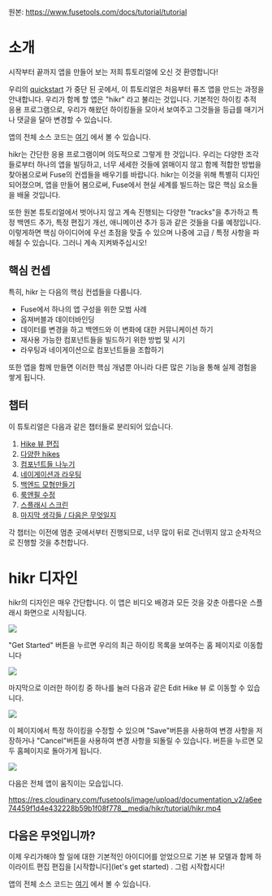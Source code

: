 원본: https://www.fusetools.com/docs/tutorial/tutorial

# 소개 #

시작부터 끝까지 앱을 만들어 보는 저희 튜토리얼에 오신 것 환영합니다!

우리의 [quickstart](https://www.fusetools.com/docs/basics/quickstart) 가 중단 된 곳에서, 이 튜토리얼은 처음부터 퓨즈 앱을 만드는 과정을 안내합니다. 우리가 함께 할 앱은 "hikr" 라고 불리는 것입니다. 기본적인 하이킹 추적 응용 프로그램으로, 우리가 해왔던 하이킹들을 모아서 보여주고 그것들을 등급를 매기거나 댓글을 달아 변경할 수 있습니다.

앱의 전체 소스 코드는 [여기](https://github.com/fusetools/hikr) 에서 볼 수 있습니다.

hikr는 간단한 응용 프로그램이며 의도적으로 그렇게 한 것입니다. 우리는 다양한 조각들로부터 하나의 앱을 빌딩하고, 너무 세세한 것들에 얽매이지 않고 함께 적합한 방법을 찾아봄으로써 Fuse의 컨셉들을 배우기를 바랍니다. hikr는 이것을 위해 특별히 디자인되어졌으며, 앱을 만들어 봄으로써, Fuse에서 현실 세계를 빌드하는 많은 핵심 요소들을 배울 것입니다. 

또한 원본 튜토리얼에서 벗어나지 않고 계속 진행되는 다양한 "tracks"을 추가하고 특정 백엔드 추가, 특정 편집기 개선, 애니메이션 추가 등과 같은 것들을 다룰 예정입니다. 이렇게하면 핵심 아이디어에 우선 초점을 맞출 수 있으며 나중에 고급 / 특정 사항을 파헤칠 수 있습니다. 그러니 계속 지켜봐주십시오!

## 핵심 컨셉 ##

특히, hikr 는 다음의 핵심 컨셉들을 다룹니다.

- Fuse에서 하나의 앱 구성을 위한 모범 사례
- 옵져버블과 데이터바인딩
- 데이터를 변경을 하고 백엔드와 이 변화에 대한 커뮤니케이션 하기
- 재사용 가능한 컴포넌트들을 빌드하기 위한 방법 및 시기
- 라우팅과 네이게이션으로 컴포넌트들을 조합하기

또한 앱을 함께 만들면 이러한 핵심 개념뿐 아니라 다른 많은 기능을 통해 실제 경험을 쌓게 됩니다.

## 챕터 ##

이 튜토리얼은 다음과 같은 챕터들로 분리되어 있습니다.

1. [Hike 뷰 편집](https://www.fusetools.com/docs/tutorial/edit-hike-view)
2. [다양한 hikes](https://www.fusetools.com/docs/tutorial/multiple-hikes)
3. [컴포넌트들 나누기](https://www.fusetools.com/docs/tutorial/splitting-up-components)
4. [네이게이션과 라우팅](https://www.fusetools.com/docs/tutorial/navigation-and-routing)
5. [백엔드 모형만들기](https://www.fusetools.com/docs/tutorial/mock-backend)
6. [룩앤필 수정](https://www.fusetools.com/docs/tutorial/look-and-feel)
7. [스플래시 스크린](https://www.fusetools.com/docs/tutorial/splash-screen)
8. [마지막 생각들 / 다음은 무엇일지](https://www.fusetools.com/docs/tutorial/final-thoughts)

각 챕터는 이전에 멈춘 곳에서부터 진행되므로, 너무 많이 뒤로 건너뛰지 않고 순차적으로 진행할 것을 추천합니다.


# hikr 디자인 #

hikr의 디자인은 매우 간단합니다. 이 앱은 비디오 배경과 모든 것을 갖춘 아름다운 스플래시 화면으로 시작됩니다.

![](https://res.cloudinary.com/fusetools/image/upload/w_450%2Ch_450%2Cdpr_1.0%2Cc_limit/documentation_v2/77d73cbf99a8449e743f59aed5a8af77__media/hikr/tutorial/splash.webp)

"Get Started" 버튼을 누르면 우리의 최근 하이킹 목록을 보여주는 홈 페이지로 이동합니다

![](https://res.cloudinary.com/fusetools/image/upload/w_450%2Ch_450%2Cdpr_1.0%2Cc_limit/documentation_v2/14954aa251367c1d687c1a0503190d21__media/hikr/tutorial/home.webp)

마지막으로 이러한 하이킹 중 하나를 눌러 다음과 같은 Edit Hike 뷰 로 이동할 수 있습니다.

![](https://res.cloudinary.com/fusetools/image/upload/w_450%2Ch_450%2Cdpr_1.0%2Cc_limit/documentation_v2/3c206c491b98db55ab1a4e3c08ab2d2a__media/hikr/tutorial/edit-hike.webp)

이 페이지에서 특정 하이킹을 수정할 수 있으며 "Save"버튼을 사용하여 변경 사항을 저장하거나 "Cancel"버튼을 사용하여 변경 사항을 되돌릴 수 있습니다. 버튼을 누르면 모두 홈페이지로 돌아가게 됩니다.

![](https://res.cloudinary.com/fusetools/image/upload/w_450%2Ch_450%2Cdpr_1.0%2Cc_limit/documentation_v2/9ad834ec45583c3d17817e1973f50449__media/hikr/tutorial/app-flow.webp)

다음은 전체 앱이 움직이는 모습입니다.

https://res.cloudinary.com/fusetools/image/upload/documentation_v2/a6ee74459f1d4e432228b59b1f08f778__media/hikr/tutorial/hikr.mp4

## 다음은 무엇입니까? ##

이제 우리가해야 할 일에 대한 기본적인 아이디어를 얻었으므로 기본 뷰 모델과 함께 하이라이트 편집 편집을 [시작합니다](let's get started) . 그럼 시작합시다!

앱의 전체 소스 코드는 [여기](https://github.com/fusetools/hikr) 에서 볼 수 있습니다.
